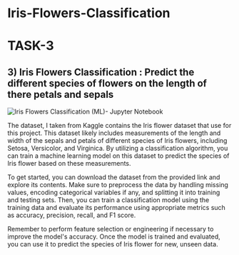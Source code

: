 # Iris-Flowers-Classification
# TASK-3
## 3) Iris Flowers Classification : Predict the different species of flowers on the length of there petals and sepals

![Iris Flowers Classification (ML)- Jupyter Notebook](https://github.com/pavankalyanchittala/Iris-Flowers-Classification/assets/117903644/6c9e17e9-565b-48ce-a6ea-64a5ee25a198)


The dataset, I taken from Kaggle contains the Iris flower dataset that use for this  project. This dataset likely includes measurements of the length and width of the sepals and petals of different species of Iris flowers, including Setosa, Versicolor, and Virginica. By utilizing a classification algorithm, you can train a machine learning model on this dataset to predict the species of Iris flower based on these measurements.

To get started, you can download the dataset from the provided link and explore its contents. Make sure to preprocess the data by handling missing values, encoding categorical variables if any, and splitting it into training and testing sets. Then, you can train a classification model using the training data and evaluate its performance using appropriate metrics such as accuracy, precision, recall, and F1 score.

Remember to perform feature selection or engineering if necessary to improve the model's accuracy. Once the model is trained and evaluated, you can use it to predict the species of Iris flower for new, unseen data.
